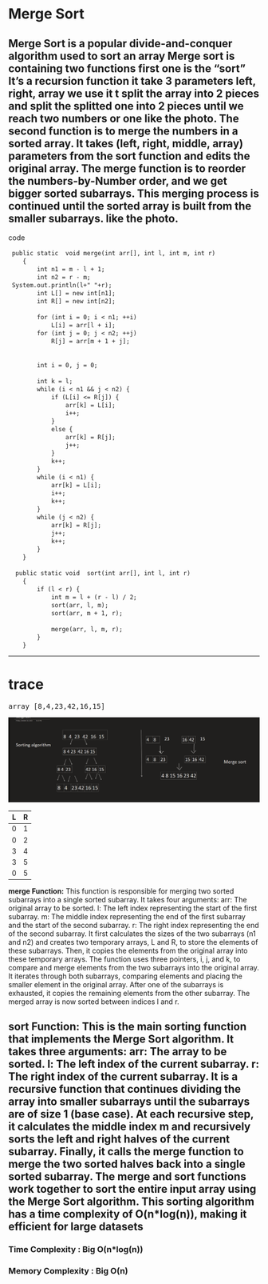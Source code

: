 # Merge Sort
Merge Sort is a popular divide-and-conquer algorithm used to sort an array
Merge sort is containing two functions first one is the “sort”
It’s a recursion function it take 3 parameters left, right, array we use it t split the array into 2 pieces and split the splitted one into 2 pieces until we reach two numbers or one like the photo.
The second function is to merge the numbers in a sorted array.
It takes (left, right, middle, array) parameters from the sort function and edits the original array.
The merge function is to reorder the numbers-by-Number order, and we get bigger sorted subarrays. This merging process is continued until the sorted array is built from the smaller subarrays.
like the photo.
---
code
```
 public static  void merge(int arr[], int l, int m, int r)
    {
        int n1 = m - l + 1;
        int n2 = r - m;
 System.out.println(l+" "+r);
        int L[] = new int[n1];
        int R[] = new int[n2];
 
        for (int i = 0; i < n1; ++i)
            L[i] = arr[l + i];
        for (int j = 0; j < n2; ++j)
            R[j] = arr[m + 1 + j];
 
 
        int i = 0, j = 0;
 
        int k = l;
        while (i < n1 && j < n2) {
            if (L[i] <= R[j]) {
                arr[k] = L[i];
                i++;
            }
            else {
                arr[k] = R[j];
                j++;
            }
            k++;
        }
        while (i < n1) {
            arr[k] = L[i];
            i++;
            k++;
        }
        while (j < n2) {
            arr[k] = R[j];
            j++;
            k++;
        }
    }
 
  public static void  sort(int arr[], int l, int r)
    {
        if (l < r) {
            int m = l + (r - l) / 2;
            sort(arr, l, m);
            sort(arr, m + 1, r);
 
            merge(arr, l, m, r);
        }
    }
```
---

# trace 
<pre>
array [8,4,23,42,16,15]  </pre>  
![](mergesort2.png)

|   L   |   R   |
| ----- | ----- |
|   0   |   1   |
|   0   |   2   |
|   3   |   4   |
|   3   |   5   |
|   0   |   5   |




<b> merge Function:</b>
This function is responsible for merging two sorted subarrays into a single sorted subarray.
It takes four arguments:
arr: The original array to be sorted.
l: The left index representing the start of the first subarray.
m: The middle index representing the end of the first subarray and the start of the second subarray.
r: The right index representing the end of the second subarray.
It first calculates the sizes of the two subarrays (n1 and n2) and creates two temporary arrays, L and R, to store the elements of these subarrays.
Then, it copies the elements from the original array into these temporary arrays.
The function uses three pointers, i, j, and k, to compare and merge elements from the two subarrays into the original array.
It iterates through both subarrays, comparing elements and placing the smaller element in the original array.
After one of the subarrays is exhausted, it copies the remaining elements from the other subarray.
The merged array is now sorted between indices l and r.

<b>sort Function:</b>
This is the main sorting function that implements the Merge Sort algorithm.
It takes three arguments:
arr: The array to be sorted.
l: The left index of the current subarray.
r: The right index of the current subarray.
It is a recursive function that continues dividing the array into smaller subarrays until the subarrays are of size 1 (base case).
At each recursive step, it calculates the middle index m and recursively sorts the left and right halves of the current subarray.
Finally, it calls the merge function to merge the two sorted halves back into a single sorted subarray.
The merge and sort functions work together to sort the entire input array using the Merge Sort algorithm. This sorting algorithm has a time complexity of O(n*log(n)), making it efficient for large datasets  
--- 
   
### Time Complexity : Big O(n*log(n))  
### Memory Complexity : Big O(n)
